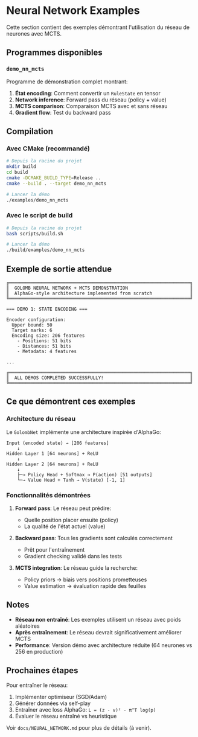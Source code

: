 # Neural Network Examples

Cette section contient des exemples démontrant l'utilisation du réseau de neurones avec MCTS.

## Programmes disponibles

### `demo_nn_mcts`

Programme de démonstration complet montrant:

1. **État encoding**: Comment convertir un `RuleState` en tensor
2. **Network inference**: Forward pass du réseau (policy + value)
3. **MCTS comparison**: Comparaison MCTS avec et sans réseau
4. **Gradient flow**: Test du backward pass

## Compilation

### Avec CMake (recommandé)

```bash
# Depuis la racine du projet
mkdir build
cd build
cmake -DCMAKE_BUILD_TYPE=Release ..
cmake --build . --target demo_nn_mcts

# Lancer la démo
./examples/demo_nn_mcts
```

### Avec le script de build

```bash
# Depuis la racine du projet
bash scripts/build.sh

# Lancer la démo
./build/examples/demo_nn_mcts
```

## Exemple de sortie attendue

```
╔═══════════════════════════════════════════════════════════════════╗
║  GOLOMB NEURAL NETWORK + MCTS DEMONSTRATION                       ║
║  AlphaGo-style architecture implemented from scratch              ║
╚═══════════════════════════════════════════════════════════════════╝

=== DEMO 1: STATE ENCODING ===

Encoder configuration:
  Upper bound: 50
  Target marks: 6
  Encoding size: 206 features
    - Positions: 51 bits
    - Distances: 51 bits
    - Metadata: 4 features

...

╔═══════════════════════════════════════════════════════════════════╗
║  ALL DEMOS COMPLETED SUCCESSFULLY!                                ║
╚═══════════════════════════════════════════════════════════════════╝
```

## Ce que démontrent ces exemples

### Architecture du réseau

Le `GolombNet` implémente une architecture inspirée d'AlphaGo:

```
Input (encoded state) → [206 features]
    ↓
Hidden Layer 1 [64 neurons] + ReLU
    ↓
Hidden Layer 2 [64 neurons] + ReLU
    ↓
    ├─→ Policy Head + Softmax → P(action) [51 outputs]
    └─→ Value Head + Tanh → V(state) [-1, 1]
```

### Fonctionnalités démontrées

1. **Forward pass**: Le réseau peut prédire:
   - Quelle position placer ensuite (policy)
   - La qualité de l'état actuel (value)

2. **Backward pass**: Tous les gradients sont calculés correctement
   - Prêt pour l'entraînement
   - Gradient checking validé dans les tests

3. **MCTS integration**: Le réseau guide la recherche:
   - Policy priors → biais vers positions prometteuses
   - Value estimation → évaluation rapide des feuilles

## Notes

- **Réseau non entraîné**: Les exemples utilisent un réseau avec poids aléatoires
- **Après entraînement**: Le réseau devrait significativement améliorer MCTS
- **Performance**: Version démo avec architecture réduite (64 neurones vs 256 en production)

## Prochaines étapes

Pour entraîner le réseau:

1. Implémenter optimiseur (SGD/Adam)
2. Générer données via self-play
3. Entraîner avec loss AlphaGo: `L = (z - v)² - π^T log(p)`
4. Évaluer le réseau entraîné vs heuristique

Voir `docs/NEURAL_NETWORK.md` pour plus de détails (à venir).
